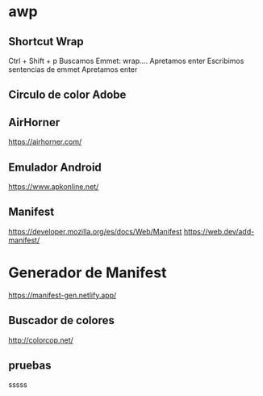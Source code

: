 # awp

## Shortcut Wrap

Ctrl + Shift + p
Buscamos Emmet: wrap....
Apretamos enter
Escribimos sentencias de emmet
Apretamos enter

## Circulo de color Adobe


## AirHorner
https://airhorner.com/

## Emulador Android
https://www.apkonline.net/

## Manifest 
https://developer.mozilla.org/es/docs/Web/Manifest
https://web.dev/add-manifest/

# Generador de Manifest
https://manifest-gen.netlify.app/

## Buscador de colores
http://colorcop.net/


## pruebas
sssss

